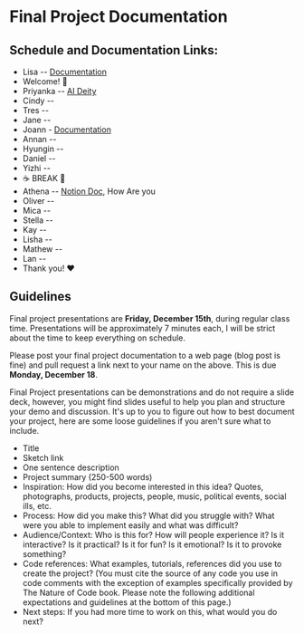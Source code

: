 # Final Project Documentation

## Schedule and Documentation Links:

- Lisa -- [Documentation](https://www.notion.so/lisajeong-itp/Final-Project-2ca71b1d94734886a9e96a40dcb8ef35?pvs=4)
- Welcome! 👋
- Priyanka -- [AI Deity](https://www.priyankamakin.com/blog/itp-programming-a2z-final-project-progress)
- Cindy --
- Tres --
- Jane --
- Joann - [Documentation](https://www.notion.so/janecheng/Week-13-FINAL-e8385ef7bd2d4060ae88ee9056e090e6)
- Annan --
- Hyungin --
- Daniel -- 
- Yizhi --
- ☕️ BREAK 🍹
- Athena -- [Notion Doc](https://www.notion.so/athenazhou/Documentation-5eada2f2b9694a01a9efb24b89e30bd4?pvs=4), How Are you
- Oliver --
- Mica -- 
- Stella --
- Kay --
- Lisha --
- Mathew -- 
- Lan -- 
- Thank you! ❤️

## Guidelines

Final project presentations are **Friday, December 15th**, during regular class time. Presentations will be approximately 7 minutes each, I will be strict about the time to keep everything on schedule.

Please post your final project documentation to a web page (blog post is fine) and pull request a link next to your name on the above. This is due **Monday, December 18**.

Final Project presentations can be demonstrations and do not require a slide deck, however, you might find slides useful to help you plan and structure your demo and discussion. It's up to you to figure out how to best document your project, here are some loose guidelines if you aren't sure what to include.

- Title
- Sketch link
- One sentence description
- Project summary (250-500 words)
- Inspiration: How did you become interested in this idea? Quotes, photographs, products, projects, people, music, political events, social ills, etc.
- Process: How did you make this? What did you struggle with? What were you able to implement easily and what was difficult?
- Audience/Context: Who is this for? How will people experience it? Is it interactive? Is it practical? Is it for fun? Is it emotional? Is it to provoke something?
- Code references: What examples, tutorials, references did you use to create the project? (You must cite the source of any code you use in code comments with the exception of examples specifically provided by The Nature of Code book. Please note the following additional expectations and guidelines at the bottom of this page.)
- Next steps: If you had more time to work on this, what would you do next?
